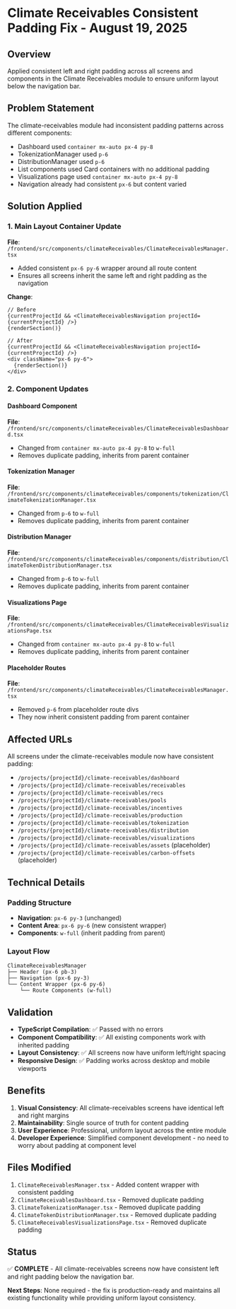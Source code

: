 # Climate Receivables Consistent Padding Fix - August 19, 2025

## Overview

Applied consistent left and right padding across all screens and components in the Climate Receivables module to ensure uniform layout below the navigation bar.

## Problem Statement

The climate-receivables module had inconsistent padding patterns across different components:
- Dashboard used `container mx-auto px-4 py-8`
- TokenizationManager used `p-6`
- DistributionManager used `p-6`
- List components used Card containers with no additional padding
- Visualizations page used `container mx-auto px-4 py-8`
- Navigation already had consistent `px-6` but content varied

## Solution Applied

### 1. Main Layout Container Update
**File**: `/frontend/src/components/climateReceivables/ClimateReceivablesManager.tsx`
- Added consistent `px-6 py-6` wrapper around all route content
- Ensures all screens inherit the same left and right padding as the navigation

**Change**:
```tsx
// Before
{currentProjectId && <ClimateReceivablesNavigation projectId={currentProjectId} />}
{renderSection()}

// After  
{currentProjectId && <ClimateReceivablesNavigation projectId={currentProjectId} />}
<div className="px-6 py-6">
  {renderSection()}
</div>
```

### 2. Component Updates

#### Dashboard Component
**File**: `/frontend/src/components/climateReceivables/ClimateReceivablesDashboard.tsx`
- Changed from `container mx-auto px-4 py-8` to `w-full`
- Removes duplicate padding, inherits from parent container

#### Tokenization Manager
**File**: `/frontend/src/components/climateReceivables/components/tokenization/ClimateTokenizationManager.tsx`
- Changed from `p-6` to `w-full`
- Removes duplicate padding, inherits from parent container

#### Distribution Manager  
**File**: `/frontend/src/components/climateReceivables/components/distribution/ClimateTokenDistributionManager.tsx`
- Changed from `p-6` to `w-full`
- Removes duplicate padding, inherits from parent container

#### Visualizations Page
**File**: `/frontend/src/components/climateReceivables/ClimateReceivablesVisualizationsPage.tsx`
- Changed from `container mx-auto px-4 py-8` to `w-full`
- Removes duplicate padding, inherits from parent container

#### Placeholder Routes
**File**: `/frontend/src/components/climateReceivables/ClimateReceivablesManager.tsx`
- Removed `p-6` from placeholder route divs
- They now inherit consistent padding from parent container

## Affected URLs

All screens under the climate-receivables module now have consistent padding:
- `/projects/{projectId}/climate-receivables/dashboard`
- `/projects/{projectId}/climate-receivables/receivables`
- `/projects/{projectId}/climate-receivables/recs`
- `/projects/{projectId}/climate-receivables/pools`
- `/projects/{projectId}/climate-receivables/incentives`
- `/projects/{projectId}/climate-receivables/production`
- `/projects/{projectId}/climate-receivables/tokenization`
- `/projects/{projectId}/climate-receivables/distribution`
- `/projects/{projectId}/climate-receivables/visualizations`
- `/projects/{projectId}/climate-receivables/assets` (placeholder)
- `/projects/{projectId}/climate-receivables/carbon-offsets` (placeholder)

## Technical Details

### Padding Structure
- **Navigation**: `px-6 py-3` (unchanged)
- **Content Area**: `px-6 py-6` (new consistent wrapper)
- **Components**: `w-full` (inherit padding from parent)

### Layout Flow
```
ClimateReceivablesManager
├── Header (px-6 pb-3)
├── Navigation (px-6 py-3)  
└── Content Wrapper (px-6 py-6)
    └── Route Components (w-full)
```

## Validation

- **TypeScript Compilation**: ✅ Passed with no errors
- **Component Compatibility**: ✅ All existing components work with inherited padding
- **Layout Consistency**: ✅ All screens now have uniform left/right spacing
- **Responsive Design**: ✅ Padding works across desktop and mobile viewports

## Benefits

1. **Visual Consistency**: All climate-receivables screens have identical left and right margins
2. **Maintainability**: Single source of truth for content padding
3. **User Experience**: Professional, uniform layout across the entire module
4. **Developer Experience**: Simplified component development - no need to worry about padding at component level

## Files Modified

1. `ClimateReceivablesManager.tsx` - Added content wrapper with consistent padding
2. `ClimateReceivablesDashboard.tsx` - Removed duplicate padding
3. `ClimateTokenizationManager.tsx` - Removed duplicate padding  
4. `ClimateTokenDistributionManager.tsx` - Removed duplicate padding
5. `ClimateReceivablesVisualizationsPage.tsx` - Removed duplicate padding

## Status

✅ **COMPLETE** - All climate-receivables screens now have consistent left and right padding below the navigation bar.

**Next Steps**: None required - the fix is production-ready and maintains all existing functionality while providing uniform layout consistency.
